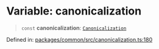 # Variable: canonicalization

> `const` **canonicalization**: [`Canonicalization`](../classes/Canonicalization.md)

Defined in: [packages/common/src/canonicalization.ts:180](https://github.com/dcdpr/did-btcr2-js/blob/4a717493e735221d072999f212891939f4de3f23/packages/common/src/canonicalization.ts#L180)
